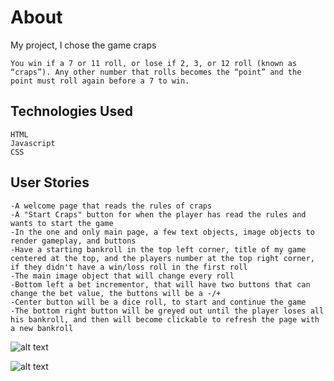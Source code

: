 # About 

My project, I chose the game craps


```
You win if a 7 or 11 roll, or lose if 2, 3, or 12 roll (known as “craps”). Any other number that rolls becomes the “point” and the point must roll again before a 7 to win.
```

## Technologies Used

```
HTML
Javascript
CSS
```
## User Stories

```
-A welcome page that reads the rules of craps
-A "Start Craps" button for when the player has read the rules and wants to start the game
-In the one and only main page, a few text objects, image objects to render gameplay, and buttons
-Have a starting bankroll in the top left corner, title of my game centered at the top, and the players number at the top right corner, if they didn't have a win/loss roll in the first roll
-The main image object that will change every roll
-Bottom left a bet incrementor, that will have two buttons that can change the bet value, the buttons will be a -/+
-Center button will be a dice roll, to start and continue the game
-The bottom right button will be greyed out until the player loses all his bankroll, and then will become clickable to refresh the page with a new bankroll

```

![alt text](https://i.imgur.com/jRjuS8z.png "Wireframe 1")


![alt text](https://i.imgur.com/y8v3Vv3.png "Wireframe 2")